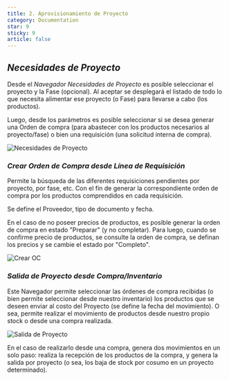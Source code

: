 ```yaml
---
title: 2. Aprovisionamiento de Proyecto
category: Documentation
star: 9
sticky: 9
article: false
---
```


## *Necesidades de Proyecto*

Desde el *Navegador Necesidades de Proyecto* es posible seleccionar el proyecto y la Fase (opcional). Al aceptar se desplegará el listado de todo lo que necesita alimentar ese proyecto (o Fase) para llevarse a cabo (los productos).

Luego, desde los parámetros es posible seleccionar si se desea generar una Orden de compra (para abastecer con los productos necesarios al proyecto/fase) o bien una requisición (una solicitud interna de compra).

![Necesidades de Proyecto](/assets/img/docs/construction-management/com-image3.png)

### *Crear Orden de Compra desde Línea de Requisición*

Permite la búsqueda de las diferentes requisiciones pendientes por proyecto, por fase, etc. Con el fin de generar la correspondiente orden de compra por los productos comprendidos en cada requisición.

Se define el Proveedor, tipo de documento y fecha.

En el caso de no poseer precios de productos, es posible generar la orden de compra en estado "Preparar" (y no completar). Para luego, cuando se confirme precio de productos, se consulte la orden de compra, se definan los precios y se cambie el estado por "Completo".

![Crear OC](/assets/img/docs/construction-management/com-image4.png)

### *Salida de Proyecto desde Compra/Inventario*

Este Navegador permite seleccionar las órdenes de compra recibidas (o bien permite seleccionar desde nuestro inventario) los productos que se deseen enviar al costo del Proyecto (se define la fecha del movimiento). O sea, permite realizar el movimiento de productos desde nuestro propio stock o desde una compra realizada.

![Salida de Proyecto](/assets/img/docs/construction-management/com-image5.png)

En el caso de realizarlo desde una compra, genera dos movimientos en un solo paso: realiza la recepción de los productos de la compra, y genera la salida por proyecto (o sea, los baja de stock por cosumo en un proyecto determinado).